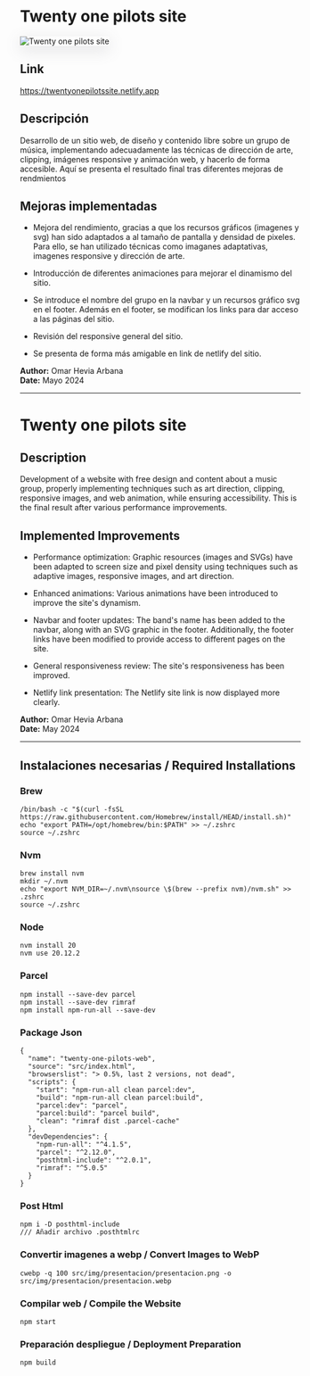 # Twenty one pilots site

<image style="box-shadow: rgba(100, 100, 111, 0.2) 0px 7px 29px 0px;" src="src/img/miniatura.png" alt="Twenty one pilots site">

## Link

https://twentyonepilotssite.netlify.app

## Descripción

Desarrollo de un sitio web, de diseño y contenido libre sobre un grupo de música, implementando adecuadamente las técnicas de dirección de arte, clipping, imágenes responsive y animación web, y hacerlo de forma accesible. Aquí se presenta el resultado final tras diferentes mejoras de rendmientos

## Mejoras implementadas

- Mejora del rendimiento, gracias a que los recursos gráficos (imagenes y svg) han sido adaptados a al tamaño de pantalla y densidad de pixeles. Para ello, se han utilizado técnicas como imaganes adaptativas, imagenes responsive y dirección de arte.
  
- Introducción de diferentes animaciones para mejorar el dinamismo del sitio.
  
- Se introduce el nombre del grupo en la navbar y un recursos gráfico svg en el footer. Además en el footer, se modifican los links para dar acceso a las páginas del sitio.
  
- Revisión del responsive general del sitio.
  
- Se presenta de forma más amigable en link de netlify del sitio.

**Author:** Omar Hevia Arbana  
**Date:** Mayo 2024

---

# Twenty one pilots site

## Description

Development of a website with free design and content about a music group, properly implementing techniques such as art direction, clipping, responsive images, and web animation, while ensuring accessibility. This is the final result after various performance improvements.

## Implemented Improvements

- Performance optimization: Graphic resources (images and SVGs) have been adapted to screen size and pixel density using techniques such as adaptive images, responsive images, and art direction.

- Enhanced animations: Various animations have been introduced to improve the site's dynamism.

- Navbar and footer updates: The band's name has been added to the navbar, along with an SVG graphic in the footer. Additionally, the footer links have been modified to provide access to different pages on the site.

- General responsiveness review: The site's responsiveness has been improved.
  
- Netlify link presentation: The Netlify site link is now displayed more clearly.

**Author:** Omar Hevia Arbana  
**Date:** May 2024

---

## Instalaciones necesarias / Required Installations

### Brew

```text
/bin/bash -c "$(curl -fsSL https://raw.githubusercontent.com/Homebrew/install/HEAD/install.sh)"
echo "export PATH=/opt/homebrew/bin:$PATH" >> ~/.zshrc
source ~/.zshrc

```

### Nvm

```text
brew install nvm
mkdir ~/.nvm
echo "export NVM_DIR=~/.nvm\nsource \$(brew --prefix nvm)/nvm.sh" >> .zshrc
source ~/.zshrc

```

### Node

```text
nvm install 20
nvm use 20.12.2
```

### Parcel

```text
npm install --save-dev parcel
npm install --save-dev rimraf 
npm install npm-run-all --save-dev

```

### Package Json

```text
{
  "name": "twenty-one-pilots-web",
  "source": "src/index.html",
  "browserslist": "> 0.5%, last 2 versions, not dead",
  "scripts": {
    "start": "npm-run-all clean parcel:dev",
    "build": "npm-run-all clean parcel:build",
    "parcel:dev": "parcel", 
    "parcel:build": "parcel build", 
    "clean": "rimraf dist .parcel-cache"
  },
  "devDependencies": {
    "npm-run-all": "^4.1.5",
    "parcel": "^2.12.0",
    "posthtml-include": "^2.0.1",
    "rimraf": "^5.0.5"
  }
}
```

### Post Html

```text
npm i -D posthtml-include
/// Añadir archivo .posthtmlrc
```

### Convertir imagenes a webp / Convert Images to WebP

```text
cwebp -q 100 src/img/presentacion/presentacion.png -o src/img/presentacion/presentacion.webp
```

### Compilar web / Compile the Website

```text
npm start
```

### Preparación despliegue / Deployment Preparation

```text
npm build
```
